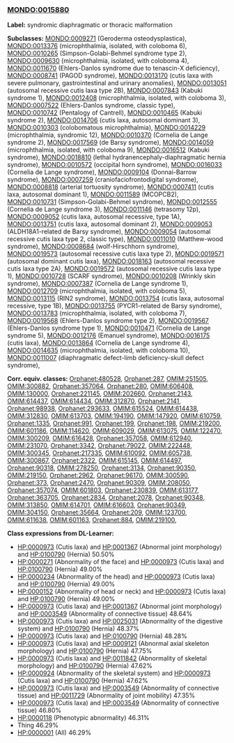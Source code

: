 
### [MONDO:0015880](http://purl.obolibrary.org/obo/MONDO_0015880)
**Label:** syndromic diaphragmatic or thoracic malformation

**Subclasses:** [MONDO:0009271](http://purl.obolibrary.org/obo/MONDO_0009271) (Geroderma osteodysplastica), [MONDO:0013376](http://purl.obolibrary.org/obo/MONDO_0013376) (microphthalmia, isolated, with coloboma 6), [MONDO:0010265](http://purl.obolibrary.org/obo/MONDO_0010265) (Simpson-Golabi-Behmel syndrome type 2), [MONDO:0009630](http://purl.obolibrary.org/obo/MONDO_0009630) (microphthalmia, isolated, with coloboma 4), [MONDO:0011670](http://purl.obolibrary.org/obo/MONDO_0011670) (Ehlers-Danlos syndrome due to tenascin-X deficiency), [MONDO:0008741](http://purl.obolibrary.org/obo/MONDO_0008741) (PAGOD syndrome), [MONDO:0013170](http://purl.obolibrary.org/obo/MONDO_0013170) (cutis laxa with severe pulmonary, gastrointestinal and urinary anomalies), [MONDO:0013051](http://purl.obolibrary.org/obo/MONDO_0013051) (autosomal recessive cutis laxa type 2B), [MONDO:0007843](http://purl.obolibrary.org/obo/MONDO_0007843) (Kabuki syndrome 1), [MONDO:0012408](http://purl.obolibrary.org/obo/MONDO_0012408) (microphthalmia, isolated, with coloboma 3), [MONDO:0007522](http://purl.obolibrary.org/obo/MONDO_0007522) (Ehlers-Danlos syndrome, classic type), [MONDO:0010742](http://purl.obolibrary.org/obo/MONDO_0010742) (Pentalogy of Cantrell), [MONDO:0010465](http://purl.obolibrary.org/obo/MONDO_0010465) (Kabuki syndrome 2), [MONDO:0014706](http://purl.obolibrary.org/obo/MONDO_0014706) (cutis laxa, autosomal dominant 3), [MONDO:0010303](http://purl.obolibrary.org/obo/MONDO_0010303) (colobomatous microphthalmia), [MONDO:0014229](http://purl.obolibrary.org/obo/MONDO_0014229) (microphthalmia, syndromic 12), [MONDO:0010370](http://purl.obolibrary.org/obo/MONDO_0010370) (Cornelia de Lange syndrome 2), [MONDO:0017569](http://purl.obolibrary.org/obo/MONDO_0017569) (de Barsy syndrome), [MONDO:0014059](http://purl.obolibrary.org/obo/MONDO_0014059) (microphthalmia, isolated, with coloboma 9), [MONDO:0016512](http://purl.obolibrary.org/obo/MONDO_0016512) (Kabuki syndrome), [MONDO:0018810](http://purl.obolibrary.org/obo/MONDO_0018810) (lethal hydranencephaly-diaphragmatic hernia syndrome), [MONDO:0010572](http://purl.obolibrary.org/obo/MONDO_0010572) (occipital horn syndrome), [MONDO:0016033](http://purl.obolibrary.org/obo/MONDO_0016033) (Cornelia de Lange syndrome), [MONDO:0009104](http://purl.obolibrary.org/obo/MONDO_0009104) (Donnai-Barrow syndrome), [MONDO:0007259](http://purl.obolibrary.org/obo/MONDO_0007259) (craniofaciofrontodigital syndrome), [MONDO:0008818](http://purl.obolibrary.org/obo/MONDO_0008818) (arterial tortuosity syndrome), [MONDO:0007411](http://purl.obolibrary.org/obo/MONDO_0007411) (cutis laxa, autosomal dominant 1), [MONDO:0011589](http://purl.obolibrary.org/obo/MONDO_0011589) (MCOPCB2), [MONDO:0010731](http://purl.obolibrary.org/obo/MONDO_0010731) (Simpson-Golabi-Behmel syndrome), [MONDO:0012555](http://purl.obolibrary.org/obo/MONDO_0012555) (Cornelia de Lange syndrome 3), [MONDO:0011146](http://purl.obolibrary.org/obo/MONDO_0011146) (tetrasomy 12p), [MONDO:0009052](http://purl.obolibrary.org/obo/MONDO_0009052) (cutis laxa, autosomal recessive, type 1A), [MONDO:0013751](http://purl.obolibrary.org/obo/MONDO_0013751) (cutis laxa, autosomal dominant 2), [MONDO:0009053](http://purl.obolibrary.org/obo/MONDO_0009053) (ALDH18A1-related de Barsy syndrome), [MONDO:0009054](http://purl.obolibrary.org/obo/MONDO_0009054) (autosomal recessive cutis laxa type 2, classic type), [MONDO:0011010](http://purl.obolibrary.org/obo/MONDO_0011010) (Matthew-wood syndrome), [MONDO:0008684](http://purl.obolibrary.org/obo/MONDO_0008684) (wolf-Hirschhorn syndrome), [MONDO:0019573](http://purl.obolibrary.org/obo/MONDO_0019573) (autosomal recessive cutis laxa type 2), [MONDO:0019571](http://purl.obolibrary.org/obo/MONDO_0019571) (autosomal dominant cutis laxa), [MONDO:0018163](http://purl.obolibrary.org/obo/MONDO_0018163) (autosomal recessive cutis laxa type 2A), [MONDO:0019572](http://purl.obolibrary.org/obo/MONDO_0019572) (autosomal recessive cutis laxa type 1), [MONDO:0010728](http://purl.obolibrary.org/obo/MONDO_0010728) (SCARF syndrome), [MONDO:0010208](http://purl.obolibrary.org/obo/MONDO_0010208) (Wrinkly skin syndrome), [MONDO:0007387](http://purl.obolibrary.org/obo/MONDO_0007387) (Cornelia de Lange syndrome 1), [MONDO:0012709](http://purl.obolibrary.org/obo/MONDO_0012709) (microphthalmia, isolated, with coloboma 5), [MONDO:0013115](http://purl.obolibrary.org/obo/MONDO_0013115) (RIN2 syndrome), [MONDO:0013754](http://purl.obolibrary.org/obo/MONDO_0013754) (cutis laxa, autosomal recessive, type 1B), [MONDO:0013755](http://purl.obolibrary.org/obo/MONDO_0013755) (PYCR1-related de Barsy syndrome), [MONDO:0013783](http://purl.obolibrary.org/obo/MONDO_0013783) (microphthalmia, isolated, with coloboma 7), [MONDO:0019568](http://purl.obolibrary.org/obo/MONDO_0019568) (Ehlers-Danlos syndrome type 2), [MONDO:0019567](http://purl.obolibrary.org/obo/MONDO_0019567) (Ehlers-Danlos syndrome type 1), [MONDO:0010471](http://purl.obolibrary.org/obo/MONDO_0010471) (Cornelia de Lange syndrome 5), [MONDO:0012176](http://purl.obolibrary.org/obo/MONDO_0012176) (Emanuel syndrome), [MONDO:0016175](http://purl.obolibrary.org/obo/MONDO_0016175) (cutis laxa), [MONDO:0013864](http://purl.obolibrary.org/obo/MONDO_0013864) (Cornelia de Lange syndrome 4), [MONDO:0014635](http://purl.obolibrary.org/obo/MONDO_0014635) (microphthalmia, isolated, with coloboma 10), [MONDO:0011007](http://purl.obolibrary.org/obo/MONDO_0011007) (diaphragmatic defect-limb deficiency-skull defect syndrome), 

**Corr. equiv. classes:** [Orphanet:480528](http://www.orpha.net/ORDO/Orphanet_480528), [Orphanet:287](http://www.orpha.net/ORDO/Orphanet_287), [OMIM:251505](http://purl.obolibrary.org/obo/OMIM_251505), [OMIM:300882](http://purl.obolibrary.org/obo/OMIM_300882), [Orphanet:357064](http://www.orpha.net/ORDO/Orphanet_357064), [Orphanet:280](http://www.orpha.net/ORDO/Orphanet_280), [OMIM:606408](http://purl.obolibrary.org/obo/OMIM_606408), [OMIM:130000](http://purl.obolibrary.org/obo/OMIM_130000), [Orphanet:221145](http://www.orpha.net/ORDO/Orphanet_221145), [OMIM:202660](http://purl.obolibrary.org/obo/OMIM_202660), [Orphanet:2143](http://www.orpha.net/ORDO/Orphanet_2143), [OMIM:614437](http://purl.obolibrary.org/obo/OMIM_614437), [OMIM:614434](http://purl.obolibrary.org/obo/OMIM_614434), [OMIM:312870](http://purl.obolibrary.org/obo/OMIM_312870), [Orphanet:2141](http://www.orpha.net/ORDO/Orphanet_2141), [Orphanet:98938](http://www.orpha.net/ORDO/Orphanet_98938), [Orphanet:293633](http://www.orpha.net/ORDO/Orphanet_293633), [OMIM:615524](http://purl.obolibrary.org/obo/OMIM_615524), [OMIM:614438](http://purl.obolibrary.org/obo/OMIM_614438), [OMIM:312830](http://purl.obolibrary.org/obo/OMIM_312830), [OMIM:613703](http://purl.obolibrary.org/obo/OMIM_613703), [OMIM:194190](http://purl.obolibrary.org/obo/OMIM_194190), [OMIM:147920](http://purl.obolibrary.org/obo/OMIM_147920), [OMIM:610759](http://purl.obolibrary.org/obo/OMIM_610759), [Orphanet:1335](http://www.orpha.net/ORDO/Orphanet_1335), [Orphanet:991](http://www.orpha.net/ORDO/Orphanet_991), [Orphanet:199](http://www.orpha.net/ORDO/Orphanet_199), [Orphanet:198](http://www.orpha.net/ORDO/Orphanet_198), [OMIM:219200](http://purl.obolibrary.org/obo/OMIM_219200), [OMIM:601186](http://purl.obolibrary.org/obo/OMIM_601186), [OMIM:114620](http://purl.obolibrary.org/obo/OMIM_114620), [OMIM:609029](http://purl.obolibrary.org/obo/OMIM_609029), [OMIM:613075](http://purl.obolibrary.org/obo/OMIM_613075), [OMIM:122470](http://purl.obolibrary.org/obo/OMIM_122470), [OMIM:300209](http://purl.obolibrary.org/obo/OMIM_300209), [OMIM:616428](http://purl.obolibrary.org/obo/OMIM_616428), [Orphanet:357058](http://www.orpha.net/ORDO/Orphanet_357058), [OMIM:612940](http://purl.obolibrary.org/obo/OMIM_612940), [OMIM:231070](http://purl.obolibrary.org/obo/OMIM_231070), [Orphanet:3342](http://www.orpha.net/ORDO/Orphanet_3342), [Orphanet:79022](http://www.orpha.net/ORDO/Orphanet_79022), [OMIM:222448](http://purl.obolibrary.org/obo/OMIM_222448), [OMIM:300345](http://purl.obolibrary.org/obo/OMIM_300345), [Orphanet:217335](http://www.orpha.net/ORDO/Orphanet_217335), [OMIM:610092](http://purl.obolibrary.org/obo/OMIM_610092), [OMIM:605738](http://purl.obolibrary.org/obo/OMIM_605738), [OMIM:300867](http://purl.obolibrary.org/obo/OMIM_300867), [Orphanet:2322](http://www.orpha.net/ORDO/Orphanet_2322), [OMIM:615145](http://purl.obolibrary.org/obo/OMIM_615145), [OMIM:614497](http://purl.obolibrary.org/obo/OMIM_614497), [Orphanet:90318](http://www.orpha.net/ORDO/Orphanet_90318), [OMIM:278250](http://purl.obolibrary.org/obo/OMIM_278250), [Orphanet:3134](http://www.orpha.net/ORDO/Orphanet_3134), [Orphanet:90350](http://www.orpha.net/ORDO/Orphanet_90350), [OMIM:219150](http://purl.obolibrary.org/obo/OMIM_219150), [Orphanet:2962](http://www.orpha.net/ORDO/Orphanet_2962), [Orphanet:96170](http://www.orpha.net/ORDO/Orphanet_96170), [OMIM:300590](http://purl.obolibrary.org/obo/OMIM_300590), [Orphanet:373](http://www.orpha.net/ORDO/Orphanet_373), [Orphanet:2470](http://www.orpha.net/ORDO/Orphanet_2470), [Orphanet:90309](http://www.orpha.net/ORDO/Orphanet_90309), [OMIM:208050](http://purl.obolibrary.org/obo/OMIM_208050), [Orphanet:357074](http://www.orpha.net/ORDO/Orphanet_357074), [OMIM:601803](http://purl.obolibrary.org/obo/OMIM_601803), [Orphanet:230839](http://www.orpha.net/ORDO/Orphanet_230839), [OMIM:613177](http://purl.obolibrary.org/obo/OMIM_613177), [Orphanet:363705](http://www.orpha.net/ORDO/Orphanet_363705), [Orphanet:2834](http://www.orpha.net/ORDO/Orphanet_2834), [Orphanet:2078](http://www.orpha.net/ORDO/Orphanet_2078), [Orphanet:90348](http://www.orpha.net/ORDO/Orphanet_90348), [OMIM:313850](http://purl.obolibrary.org/obo/OMIM_313850), [OMIM:614701](http://purl.obolibrary.org/obo/OMIM_614701), [OMIM:616603](http://purl.obolibrary.org/obo/OMIM_616603), [Orphanet:90349](http://www.orpha.net/ORDO/Orphanet_90349), [OMIM:304150](http://purl.obolibrary.org/obo/OMIM_304150), [Orphanet:35664](http://www.orpha.net/ORDO/Orphanet_35664), [Orphanet:209](http://www.orpha.net/ORDO/Orphanet_209), [OMIM:123700](http://purl.obolibrary.org/obo/OMIM_123700), [OMIM:611638](http://purl.obolibrary.org/obo/OMIM_611638), [OMIM:601163](http://purl.obolibrary.org/obo/OMIM_601163), [Orphanet:884](http://www.orpha.net/ORDO/Orphanet_884), [OMIM:219100](http://purl.obolibrary.org/obo/OMIM_219100), 

**Class expressions from DL-Learner:**

- [HP:0000973](http://purl.obolibrary.org/obo/HP_0000973) (Cutis laxa) and [HP:0001367](http://purl.obolibrary.org/obo/HP_0001367) (Abnormal joint morphology) and [HP:0100790](http://purl.obolibrary.org/obo/HP_0100790) (Hernia) 50.50%
- [HP:0000271](http://purl.obolibrary.org/obo/HP_0000271) (Abnormality of the face) and [HP:0000973](http://purl.obolibrary.org/obo/HP_0000973) (Cutis laxa) and [HP:0100790](http://purl.obolibrary.org/obo/HP_0100790) (Hernia) 49.00%
- [HP:0000234](http://purl.obolibrary.org/obo/HP_0000234) (Abnormality of the head) and [HP:0000973](http://purl.obolibrary.org/obo/HP_0000973) (Cutis laxa) and [HP:0100790](http://purl.obolibrary.org/obo/HP_0100790) (Hernia) 49.00%
- [HP:0000152](http://purl.obolibrary.org/obo/HP_0000152) (Abnormality of head or neck) and [HP:0000973](http://purl.obolibrary.org/obo/HP_0000973) (Cutis laxa) and [HP:0100790](http://purl.obolibrary.org/obo/HP_0100790) (Hernia) 49.00%
- [HP:0000973](http://purl.obolibrary.org/obo/HP_0000973) (Cutis laxa) and [HP:0001367](http://purl.obolibrary.org/obo/HP_0001367) (Abnormal joint morphology) and [HP:0003549](http://purl.obolibrary.org/obo/HP_0003549) (Abnormality of connective tissue) 48.64%
- [HP:0000973](http://purl.obolibrary.org/obo/HP_0000973) (Cutis laxa) and [HP:0025031](http://purl.obolibrary.org/obo/HP_0025031) (Abnormality of the digestive system) and [HP:0100790](http://purl.obolibrary.org/obo/HP_0100790) (Hernia) 48.37%
- [HP:0000973](http://purl.obolibrary.org/obo/HP_0000973) (Cutis laxa) and [HP:0100790](http://purl.obolibrary.org/obo/HP_0100790) (Hernia) 48.28%
- [HP:0000973](http://purl.obolibrary.org/obo/HP_0000973) (Cutis laxa) and [HP:0009121](http://purl.obolibrary.org/obo/HP_0009121) (Abnormal axial skeleton morphology) and [HP:0100790](http://purl.obolibrary.org/obo/HP_0100790) (Hernia) 47.75%
- [HP:0000973](http://purl.obolibrary.org/obo/HP_0000973) (Cutis laxa) and [HP:0011842](http://purl.obolibrary.org/obo/HP_0011842) (Abnormality of skeletal morphology) and [HP:0100790](http://purl.obolibrary.org/obo/HP_0100790) (Hernia) 47.62%
- [HP:0000924](http://purl.obolibrary.org/obo/HP_0000924) (Abnormality of the skeletal system) and [HP:0000973](http://purl.obolibrary.org/obo/HP_0000973) (Cutis laxa) and [HP:0100790](http://purl.obolibrary.org/obo/HP_0100790) (Hernia) 47.62%
- [HP:0000973](http://purl.obolibrary.org/obo/HP_0000973) (Cutis laxa) and [HP:0003549](http://purl.obolibrary.org/obo/HP_0003549) (Abnormality of connective tissue) and [HP:0011729](http://purl.obolibrary.org/obo/HP_0011729) (Abnormality of joint mobility) 47.35%
- [HP:0000973](http://purl.obolibrary.org/obo/HP_0000973) (Cutis laxa) and [HP:0003549](http://purl.obolibrary.org/obo/HP_0003549) (Abnormality of connective tissue) 46.80%
- [HP:0000118](http://purl.obolibrary.org/obo/HP_0000118) (Phenotypic abnormality) 46.31%
- Thing 46.29%
- [HP:0000001](http://purl.obolibrary.org/obo/HP_0000001) (All) 46.29%


